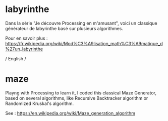 # labyrinthe

Dans la série "Je découvre Processing en m'amusant", voici un classique générateur de labyrinthe basé sur plusieurs algorithmes.

Pour en savoir plus : https://fr.wikipedia.org/wiki/Mod%C3%A9lisation_math%C3%A9matique_d%27un_labyrinthe



/ English /
# maze

Playng with Processing to learn it, I coded this classical Maze Generator, based on several algorithms, like Recursive Backtracker algorithm or Randomized Kruskal's algorithm.

See : https://en.wikipedia.org/wiki/Maze_generation_algorithm
